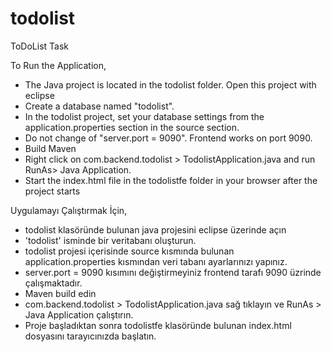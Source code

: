 # todolist
ToDoList Task

To Run the Application,
 - The Java project is located in the todolist folder. Open this project with eclipse
 - Create a database named "todolist".
 - In the todolist project, set your database settings from the application.properties section in the source section.
 - Do not change of "server.port = 9090". Frontend works on port 9090.
 - Build Maven
 - Right click on com.backend.todolist > TodolistApplication.java and run RunAs> Java Application.
 - Start the index.html file in the todolistfe folder in your browser after the project starts


Uygulamayı Çalıştırmak İçin,
 - todolist klasöründe bulunan java projesini eclipse üzerinde açın 
 - 'todolist'  isminde bir veritabanı oluşturun.
 - todolist projesi içerisinde source kısmında bulunan application.properties kısmından veri tabanı ayarlarınızı yapınız.
 - server.port = 9090 kısımını değiştirmeyiniz frontend tarafı 9090 üzrinde çalışmaktadır.
 - Maven build edin
 - com.backend.todolist > TodolistApplication.java sağ tıklayın ve RunAs > Java Application çalıştırın.
 - Proje başladıktan sonra todolistfe klasöründe bulunan index.html dosyasını tarayıcınızda başlatın.

